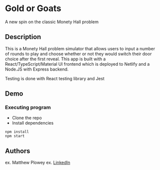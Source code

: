 # Gold or Goats

A new spin on the classic Monety Hall problem

## Description

This is a Monety Hall problem simulator that allows users to input a number of rounds to play and choose whether or not they would switch their door choice after the first reveal. This app is built with a React/TypeScript/Material UI frontend which is deployed to Netlify and a Node.JS with Express backend.

Testing is done with React testing library and Jest

## Demo

[gold or goats]: https://lucid-bose-c3c02f.netlify.app/

### Executing program

- Clone the repo
- Install dependencies

```
npm install
npm start
```

## Authors

ex. Matthew Plowey
ex. [LinkedIn](https://www.linkedin.com/in/matthew-plowey)
